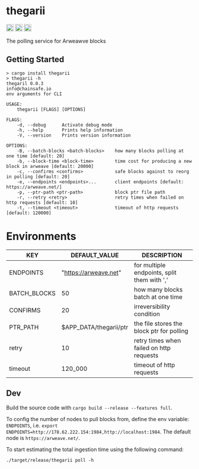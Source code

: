 # thegarii

[<img alt="crates.io" src="https://img.shields.io/crates/v/thegarii?style=for-the-badge" height = "20" />](https://crates.io/crates/thegarii)
[<img alt="github" src="https://img.shields.io/badge/github-ChainSafe/thegarii-8da0cb?style=for-the-badge&labelColor=555555&logo=github" height = "20" />](https://github.com/ChainSafe/thegarii)
[<img alt="build status" src="https://img.shields.io/github/workflow/status/ChainSafe/thegarii/CI/main?style=for-the-badge" height = "20" />](https://github.com/ChainSafe/thegarii/actions?query=branch%3Amain)


The polling service for Arweawve blocks

## Getting Started

```
> cargo install thegarii
> thegarii -h
thegaril 0.0.3
info@chainsafe.io
env arguments for CLI

USAGE:
    thegarii [FLAGS] [OPTIONS]

FLAGS:
    -d, --debug      Activate debug mode
    -h, --help       Prints help information
    -V, --version    Prints version information

OPTIONS:
    -B, --batch-blocks <batch-blocks>    how many blocks polling at one time [default: 20]
    -b, --block-time <block-time>        time cost for producing a new block in arweave [default: 20000]
    -c, --confirms <confirms>            safe blocks against to reorg in polling [default: 20]
    -e, --endpoints <endpoints>...       client endpoints [default: https://arweave.net/]
    -p, --ptr-path <ptr-path>            block ptr file path
    -r, --retry <retry>                  retry times when failed on http requests [default: 10]
    -t, --timeout <timeout>              timeout of http requests [default: 120000]
```


# Environments
    
| KEY          | DEFAULT_VALUE          | DESCRIPTION                                 |
|--------------|------------------------|---------------------------------------------|
| ENDPOINTS    | "https://arweave.net"  | for multiple endpoints, split them with ',' |
| BATCH_BLOCKS | 50                     | how many blocks batch at one time           |
| CONFIRMS     | 20                     | irreversibility condition                   |
| PTR_PATH     | $APP_DATA/thegarii/ptr | the file stores the block ptr for polling   |
| retry        | 10                     | retry times when failed on http requests    |
| timeout      | 120_000                | timeout of http requests                    |


## Dev

Build the source code with `cargo build --release --features full`.

To config the number of nodes to pull blocks from, define the env variable: `ENDPOINTS`, i.e. `export ENDPOINTS=http://178.62.222.154:1984,http://localhost:1984`.
The default node is `https://arweave.net/`.

To start estimating the total ingestion time using the following command:
```shell
./target/release/thegarii poll -h
```
